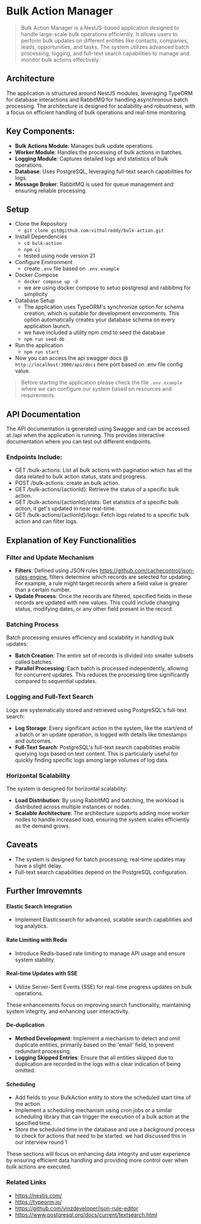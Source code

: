 # Bulk Action Manager

> Bulk Action Manager is a NestJS-based application designed to handle large-scale bulk operations efficiently. It allows users to perform bulk updates on different entities like contacts, companies, leads, opportunities, and tasks. The system utilizes advanced batch processing, logging, and full-text search capabilities to manage and monitor bulk actions effectively.

## Architecture
The application is structured around NestJS modules, leveraging TypeORM for database interactions and RabbitMQ for handling asynchronous batch processing. The architecture is designed for scalability and robustness, with a focus on efficient handling of bulk operations and real-time monitoring.

## Key Components:
- **Bulk Actions Module**: Manages bulk update operations.
- **Worker Module**: Handles the processing of bulk actions in batches.
- **Logging Module**: Captures detailed logs and statistics of bulk operations.
- **Database**: Uses PostgreSQL, leveraging full-text search capabilities for logs.
- **Message Broker**: RabbitMQ is used for queue management and ensuring reliable processing.

## Setup

- Clone the Repository
    - `git clone git@github.com:vithalreddy/bulk-action.git`
- Install Dependencies
    - `cd bulk-action`
    - `npm ci`
    - tested using node version 21
- Configure Environment
    - create `.env` file based on `.env.example`
- Docker Compose
    - `docker compose up -d`
    - we are using docker compose to setuo postgresql and rabbitmq for simplicity
- Database Setup
    - The application uses TypeORM's synchronize option for schema creation, which is suitable for development environments. This option automatically creates your database schema on every application launch.
    - we have included a utility npm cmd to seed the database
    - `npm run seed-db`
- Run the application
    - `npm run start`
- Now you can access the api swagger docs @ ` http://localhost:3000/api/docs` here port based on .env file config value.


> Before starting the application please check the file `.env.example` where we can configure our system based on resources and requirements.

## API Documentation
The API documentation is generated using Swagger and can be accessed at /api when the application is running. This provides interactive documentation where you can test out different endpoints.

### Endpoints Include:
- GET /bulk-actions: List all bulk actions with pagination which has all the data related to bulk action status, stats and progress.
- POST /bulk-actions: create an bulk action.
- GET /bulk-actions/{actionId}: Retrieve the status of a specific bulk action.
- GET /bulk-actions/{actionId}/stats: Get statistics of a specific bulk action, it get's updated in near real-time.
- GET /bulk-actions/{actionId}/logs: Fetch logs related to a specific bulk action and can filter logs.

## Explanation of Key Functionalities

### Filter and Update Mechanism

- **Filters**: Defined using JSON rules https://github.com/cachecontrol/json-rules-engine, filters determine which records are selected for updating. For example, a rule might target records where a field value is greater than a certain number.
- **Update Process**: Once the records are filtered, specified fields in these records are updated with new values. This could include changing status, modifying dates, or any other field present in the record.

### Batching Process
Batch processing ensures efficiency and scalability in handling bulk updates:

- **Batch Creation**: The entire set of records is divided into smaller subsets called batches.
- **Parallel Processing**: Each batch is processed independently, allowing for concurrent updates. This reduces the processing time significantly compared to sequential updates.


### Logging and Full-Text Search

Logs are systematically stored and retrieved using PostgreSQL's full-text search:

- **Log Storage**: Every significant action in the system, like the start/end of a batch or an update operation, is logged with details like timestamps and outcomes.
- **Full-Text Search**: PostgreSQL's full-text search capabilities enable querying logs based on text content. This is particularly useful for quickly finding specific logs among large volumes of log data.

### Horizontal Scalability
The system is designed for horizontal scalability:

- **Load Distribution**: By using RabbitMQ and batching, the workload is distributed across multiple instances or nodes.
- **Scalable Architecture**: The architecture supports adding more worker nodes to handle increased load, ensuring the system scales efficiently as the demand grows.



## Caveats

- The system is designed for batch processing; real-time updates may have a slight delay.
- Full-text search capabilities depend on the PostgreSQL configuration.

## Further Imrovemnts

#### Elastic Search Integration
- Implement Elasticsearch for advanced, scalable search capabilities and log analytics.

#### Rate Limiting with Redis
- Introduce Redis-based rate limiting to manage API usage and ensure system stability.

#### Real-time Updates with SSE
- Utilize Server-Sent Events (SSE) for real-time progress updates on bulk operations.

These enhancements focus on improving search functionality, maintaining system integrity, and enhancing user interactivity.

#### De-duplication
- **Method Development**: Implement a mechanism to detect and omit duplicate entities, primarily based on the 'email' field, to prevent redundant processing.
- **Logging Skipped Entries**: Ensure that all entities skipped due to duplication are recorded in the logs with a clear indication of being omitted.

#### Scheduling
- Add fields to your BulkAction entity to store the scheduled start time of the action.
- Implement a scheduling mechanism using cron jobs or a similar scheduling library that can trigger the execution of a bulk action at the specified time.
- Store the scheduled time in the database and use a background process to check for actions that need to be started. we had discussed this in our interview round 1

These sections will focus on enhancing data integrity and user experience by ensuring efficient data handling and providing more control over when bulk actions are executed.

### Related Links

- https://nestjs.com/
- https://typeorm.io/
- https://github.com/vinzdeveloper/json-rule-editor
- https://www.postgresql.org/docs/current/textsearch.html
